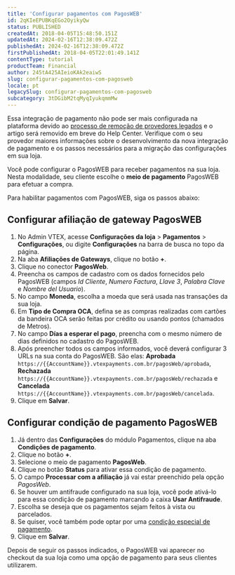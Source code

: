```yaml
---
title: 'Configurar pagamentos com PagosWEB'
id: 2qKIeEPUBKqEGo2OyikyQw
status: PUBLISHED
createdAt: 2018-04-05T15:48:50.151Z
updatedAt: 2024-02-16T12:38:09.472Z
publishedAt: 2024-02-16T12:38:09.472Z
firstPublishedAt: 2018-04-05T22:01:49.141Z
contentType: tutorial
productTeam: Financial
author: 245tA425AIeioKAk2eaiwS
slug: configurar-pagamentos-com-pagosweb
locale: pt
legacySlug: configurar-pagamentos-com-pagosweb
subcategory: 3tDGibM2tqMyqIyukqmmMw
---
```


<div class="alert alert-danger">Essa integração de pagamento não pode ser mais configurada na plataforma devido ao <a href="https://help.vtex.com/pt/announcements/conectores-legados-de-pagamentos-serao-descontinuados-em-2024--4R5YIjUu1IWkiOHzXtQU14">processo de remoção de provedores legados</a> e o artigo será removido em breve do Help Center. Verifique com o seu provedor maiores informações sobre o desenvolvimento da nova integração de pagamento e os passos necessários para a migração das configurações em sua loja.</div>

Você pode configurar o PagosWEB para receber pagamentos na sua loja. Nesta modalidade, seu cliente escolhe o __meio de pagamento__ PagosWEB para efetuar a compra.

Para habilitar pagamentos com PagosWEB, siga os passos abaixo:

## Configurar afiliação de gateway PagosWEB
1. No Admin VTEX, acesse **Configurações da loja** > **Pagamentos** > **Configurações**, ou digite **Configurações** na barra de busca no topo da página.
2. Na aba __Afiliações de Gateways__, clique no botão __+__.
3. Clique no conector __PagosWeb__.
4. Preencha os campos de cadastro com os dados fornecidos pelo PagosWEB (campos _Id Cliente_, _Numero Factura_, _Llave 3_, _Palabra Clave_ e _Nombre del Usuario_).
5. No campo __Moneda__, escolha a moeda que será usada nas transações da sua loja.
6. Em __Tipo de Compra OCA__, defina se as compras realizadas com cartões da bandeira OCA serão feitas por crédito ou usando pontos (chamados de Metros).
7. No campo __Días a esperar el pago__, preencha com o mesmo número de dias definidos no cadastro do PagosWEB.
8. Após preencher todos os campos informados, você deverá configurar 3 URLs na sua conta do PagosWEB. São elas: __Aprobada__ `https://{{AccountName}}.vtexpayments.com.br/pagosWeb/aprobada`, __Rechazada__ `https://{{AccountName}}.vtexpayments.com.br/pagosWeb/rechazada` e __Cancelada__ `https://{{AccountName}}.vtexpayments.com.br/pagosWeb/cancelada`.
9. Clique em __Salvar__.

## Configurar condição de pagamento PagosWEB
1. Já dentro das __Configurações__ do módulo Pagamentos, clique na aba __Condições de pagamento__.
2. Clique no botão __+__.
3. Selecione o meio de pagamento __PagosWeb__.
4. Clique no botão __Status__ para ativar essa condição de pagamento.
5. O campo __Processar com a afiliação__ já vai estar preenchido pela opção _PagosWeb_.
6. Se houver um antifraude configurado na sua loja, você pode ativá-lo para essa condição de pagamento marcando a caixa __Usar Antifraude__.
7. Escolha se deseja que os pagamentos sejam feitos à vista ou parcelados.
8. Se quiser, você também pode optar por uma [condição especial de pagamento](/pt/tutorial/condicoes-especiais).
9. Clique em __Salvar__.

Depois de seguir os passos indicados, o PagosWEB vai aparecer no checkout da sua loja como uma opção de pagamento para seus clientes utilizarem.
